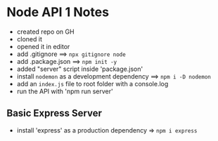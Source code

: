 # Node API 1 Notes

- created repo on GH
- cloned it
- opened it in editor
- add .gitignore ==> `npx gitignore node`
- add .package.json ==> `npm init -y`
- added "server" script inside 'package.json'
- install `nodemon` as a development dependency ==> `npm i -D nodemon`
- add an `index.js` file to root folder with a console.log
- run the API with 'npm run server'

## Basic Express Server
- install 'express' as a production dependency => `npm i express`